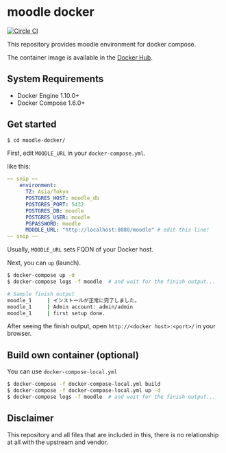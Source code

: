 # moodle docker

[![Circle CI](https://circleci.com/gh/kazuhisya/moodle-docker/tree/master.svg?style=shield)](https://circleci.com/gh/kazuhisya/moodle-docker/tree/master)

This repository provides moodle environment for docker compose.

The container image is available in the [Docker Hub](https://hub.docker.com/r/kazuhisya/moodle/).

## System Requirements

- Docker Engine 1.10.0+
- Docker Compose 1.6.0+

## Get started


```bash
$ cd moodle-docker/
```

First, edit `MOODLE_URL` in your `docker-compose.yml`.

like this:

```yaml
~~ snip ~~
    environment:
      TZ: Asia/Tokyo
      POSTGRES_HOST: moodle_db
      POSTGRES_PORT: 5432
      POSTGRES_DB: moodle
      POSTGRES_USER: moodle
      PGPASSWORD: moodle
      MOODLE_URL: "http://localhost:8080/moodle" # edit this line!
~~ snip ~~
```

Usually, `MOODLE_URL` sets FQDN of your Docker host.

Next, you can `up` (launch).


```bash
$ docker-compose up -d
$ docker-compose logs -f moodle  # and wait for the finish output...
```

```bash
# Sample finish output
moodle_1     | インストールが正常に完了しました。
moodle_1     | Admin account: admin/admin
moodle_1     | first setup done.
```

After seeing the finish output, open `http://<docker host>:<port>/` in your browser.


## Build own container (optional)

You can use `docker-compose-local.yml`

```bash
$ docker-compose -f docker-compose-local.yml build
$ docker-compose -f docker-compose-local.yml up -d
$ docker-compose logs -f moodle  # and wait for the finish output...
```


## Disclaimer

This repository and all files that are included in this, there is no relationship at all with the upstream and vendor.

